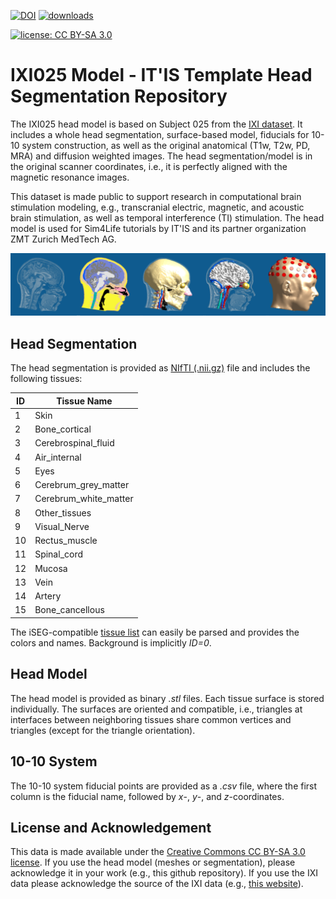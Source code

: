 [![DOI](https://zenodo.org/badge/566711963.svg)](https://zenodo.org/badge/latestdoi/566711963)
[![downloads](https://img.shields.io/github/downloads/ITISFoundation/IXI025/total.svg)](https://github.com/ITISFoundation/IXI025/releases)

[![license: CC BY-SA 3.0](https://licensebuttons.net/l/by-sa/3.0/80x15.png)](https://creativecommons.org/licenses/by-sa/3.0/)

# IXI025 Model - IT'IS Template Head Segmentation Repository

The IXI025 head model is based on Subject 025 from the [IXI dataset](https://brain-development.org/ixi-dataset/). It includes a whole head segmentation, surface-based model, fiducials for 10-10 system construction, as well as the original anatomical (T1w, T2w, PD, MRA) and diffusion weighted images. The head segmentation/model is in the original scanner coordinates, i.e., it is perfectly aligned with the magnetic resonance images.

This dataset is made public to support research in computational brain stimulation modeling, e.g., transcranial electric, magnetic, and acoustic brain stimulation, as well as temporal interference (TI) stimulation. The head model is used for Sim4Life tutorials by IT'IS and its partner organization ZMT Zurich MedTech AG.

![Head segmentation and model](visuals/head_model.png)

## Head Segmentation

The head segmentation is provided as [NIfTI (.nii.gz)](https://brainder.org/2012/09/23/the-nifti-file-format) file and includes the following tissues:

| ID  | Tissue Name           |
| --- | --------------------- |
| 1   | Skin                  |
| 2   | Bone_cortical         |
| 3   | Cerebrospinal_fluid   |
| 4   | Air_internal          |
| 5   | Eyes                  |
| 6   | Cerebrum_grey_matter  |
| 7   | Cerebrum_white_matter |
| 8   | Other_tissues         |
| 9   | Visual_Nerve          |
| 10  | Rectus_muscle         |
| 11  | Spinal_cord           |
| 12  | Mucosa                |
| 13  | Vein                  |
| 14  | Artery                |
| 15  | Bone_cancellous       |

The iSEG-compatible [tissue list](IXI025-Guys-0852-SEG.txt) can easily be parsed and provides the colors and names. Background is implicitly *ID=0*.

## Head Model

The head model is provided as binary *.stl* files. Each tissue surface is stored individually. The surfaces are oriented and compatible, i.e., triangles at interfaces between neighboring tissues share common vertices and triangles (except for the triangle orientation).

## 10-10 System

The 10-10 system fiducial points are provided as a *.csv* file, where the first column is the fiducial name, followed by *x*-, *y*-, and *z*-coordinates.

## License and Acknowledgement

This data is made available under the [Creative Commons CC BY-SA 3.0 license](https://creativecommons.org/licenses/by-sa/3.0/legalcode). If you use the head model (meshes or segmentation), please acknowledge it in your work (e.g., this github repository).
If you use the IXI data please acknowledge the source of the IXI data (e.g., [this website](https://brain-development.org/ixi-dataset/)).
